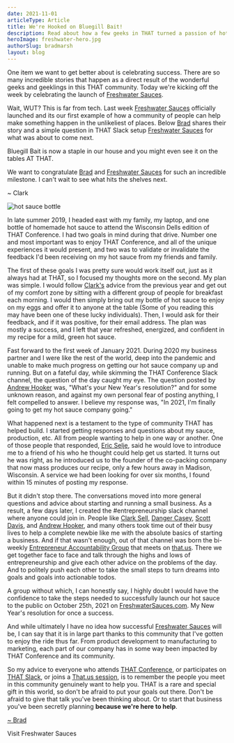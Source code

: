 ```yaml
---
date: 2021-11-01
articleType: Article
title: We're Hooked on Bluegill Bait!
description: Read about how a few geeks in THAT turned a passion of hot sauce into reality.
heroImage: freshwater-hero.jpg
authorSlug: bradmarsh
layout: blog
---
```


<script>
	export let slug;
	
	import image from '$blog/image';
	import { Standard as StandardLink } from '$elements/links';


	const { cdnUrl } = image(slug);

</script>

One item we want to get better about is celebrating success. There are so many incredible stories that happen as a direct result of the wonderful geeks and geeklings in this THAT community. Today we're kicking off the week by celebrating the launch of [Freshwater Sauces](https://www.freshwatersauces.com/).

Wait, WUT? This is far from tech. Last week [Freshwater Sauces](https://www.freshwatersauces.com/) officially launched and its our first example of how a community of people can help make something happen in the unlikeliest of places. Below [Brad](https://that.us/members/bradmarsh/) shares their story and a simple question in THAT Slack setup [Freshwater Sauces](https://www.freshwatersauces.com/) for what was about to come next.

Bluegill Bait is now a staple in our house and you might even see it on the tables AT THAT.

We want to congratulate [Brad](https://that.us/members/bradmarsh/) and [Freshwater Sauces](https://www.freshwatersauces.com/) for such an incredible milestone. I can't wait to see what hits the shelves next.

~ Clark

<div class="w-full grid place-content-center">
	<img class="w-[300px] lazyload" src={cdnUrl("freshwater-logo-blue.png")} alt="hot sauce bottle" />
</div>

In late summer 2019, I headed east with my family, my laptop, and one bottle of homemade hot sauce to attend the Wisconsin Dells edition of THAT Conference. I had two goals in mind during that drive. Number one and most important was to enjoy THAT Conference, and all of the unique experiences it would present, and two was to validate or invalidate the feedback I'd been receiving on my hot sauce from my friends and family.

The first of these goals I was pretty sure would work itself out, just as it always had at THAT, so I focused my thoughts more on the second. My plan was simple. I would follow [Clark's](https://that.us/members/clark/) advice from the previous year and get out of my comfort zone by sitting with a different group of people for breakfast each morning. I would then simply bring out my bottle of hot sauce to enjoy on my eggs and offer it to anyone at the table (Some of you reading this may have been one of these lucky individuals). Then, I would ask for their feedback, and if it was positive, for their email address. The plan was mostly a success, and I left that year refreshed, energized, and confident in my recipe for a mild, green hot sauce.

Fast forward to the first week of January 2021. During 2020 my business partner and I were like the rest of the world, deep into the pandemic and unable to make much progress on getting our hot sauce company up and running. But on a fateful day, while skimming the THAT Conference Slack channel, the question of the day caught my eye. The question posted by [Andrew Hooker](https://that.us/members/geekoncoffee/) was, "What's your New Year's resolution?" and for some unknown reason, and against my own personal fear of posting anything, I felt compelled to answer. I believe my response was, "In 2021, I'm finally going to get my hot sauce company going."

What happened next is a testament to the type of community THAT has helped build. I started getting responses and questions about my sauce, production, etc. All from people wanting to help in one way or another. One of those people that responded, [Eric Selje](https://that.us/members/eselje/), said he would love to introduce me to a friend of his who he thought could help get us started. It turns out he was right, as he introduced us to the founder of the co-packing company that now mass produces our recipe, only a few hours away in Madison, Wisconsin. A service we had been looking for over six months, I found within 15 minutes of posting my response.

But it didn't stop there. The conversations moved into more general questions and advice about starting and running a small business. As a result, a few days later, I created the #entrepreneurship slack channel where anyone could join in. People like [Clark Sell](https://that.us/members/clark/), [Danger Casey](https://that.us/members/caseysoftware/), [Scott Davis](https://that.us/members/scott_davis/), and [Andrew Hooker](https://that.us/members/geekoncoffee/), and many others took time out of their busy lives to help a complete newbie like me with the absolute basics of starting a business. And if that wasn't enough, out of that channel was born the bi-weekly [Entrepreneur Accountability Group](https://that.us/communities/entrepreneur/) that meets on [that.us](http://that.us/). There we get together face to face and talk through the highs and lows of entrepreneurship and give each other advice on the problems of the day. And to politely push each other to take the small steps to turn dreams into goals and goals into actionable todos.

A group without which, I can honestly say, I highly doubt I would have the confidence to take the steps needed to successfully launch our hot sauce to the public on October 25th, 2021 on [FreshwaterSauces.com](https://freshwatersauces.com/). My New Year's resolution for once a success.

And while ultimately I have no idea how successful [Freshwater Sauces](https://www.freshwatersauces.com/) will be, I can say that it is in large part thanks to this community that I've gotten to enjoy the ride thus far. From product development to manufacturing to marketing, each part of our company has in some way been impacted by THAT Conference and its community.

So my advice to everyone who attends [THAT Conference](https://thatconference.com), or participates on [THAT Slack](https://that.us/signup), or joins a [That.us session](http://that.us/activities), is to remember the people you meet in this community genuinely want to help you. THAT is a rare and special gift in this world, so don't be afraid to put your goals out there. Don't be afraid to give that talk you've been thinking about. Or to start that business you've been secretly planning **because we're here to help**.

[~ Brad](https://that.us/members/bradmarsh/)

<div class="py-10 w-full grid place-content-center">
	<StandardLink href="https://www.freshwatersauces.com/">Visit Freshwater Sauces</StandardLink>
</div>
